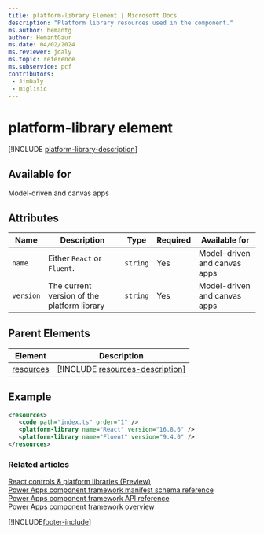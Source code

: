 ```yaml
---
title: platform-library Element | Microsoft Docs
description: "Platform library resources used in the component."
ms.author: hemantg
author: HemantGaur
ms.date: 04/02/2024
ms.reviewer: jdaly
ms.topic: reference
ms.subservice: pcf
contributors:
 - JimDaly
 - miglisic
---
```


# platform-library element

[!INCLUDE [platform-library-description](includes/platform-library-description.md)]

## Available for

Model-driven and canvas apps

## Attributes

|Name|Description|Type|Required|Available for|
|--|--|--|--|-------|
|`name`|Either `React` or `Fluent`.|`string`|Yes|Model-driven and canvas apps|
|`version`|The current version of the platform library|`string`|Yes|Model-driven and canvas apps|

## Parent Elements

|Element|Description|
|--|--|
|[resources](resources.md)|[!INCLUDE [resources-description](includes/resources-description.md)]|


## Example

```xml
<resources>
   <code path="index.ts" order="1" />
   <platform-library name="React" version="16.8.6" />
   <platform-library name="Fluent" version="9.4.0" />
</resources>
```

### Related articles

[React controls & platform libraries (Preview)](../react-controls-platform-libraries.md)<br />
[Power Apps component framework manifest schema reference](index.md)<br/>
[Power Apps component framework API reference](../reference/index.md)<br/>
[Power Apps component framework overview](../overview.md)


[!INCLUDE[footer-include](../../../includes/footer-banner.md)]
